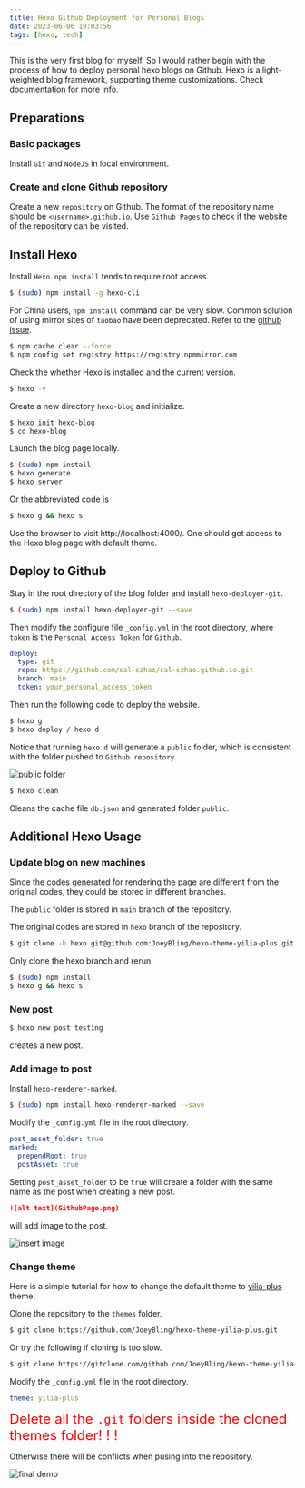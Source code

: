 ```yaml
---
title: Hexo Github Deployment for Personal Blogs
date: 2023-06-06 10:03:56
tags: [hexo, tech]
---
```


This is the very first blog for myself. So I would rather begin with the process of how to deploy personal hexo blogs on Github. Hexo is a light-weighted blog framework, supporting theme customizations. Check [documentation](https://hexo.io/docs/) for more info.

## Preparations

### Basic packages

Install `Git` and `NodeJS` in local environment.

### Create and clone Github repository
Create a new `repository` on Github. The format of the repository name should be `<username>.github.io`. Use `Github Pages` to check if the website of the repository can be visited.

## Install Hexo

Install `Hexo`. `npm install` tends to require root access.

``` bash
$ (sudo) npm install -g hexo-cli
```

For China users, `npm install` command can be very slow. Common solution of using mirror sites of `taobao` have been deprecated. Refer to the [github issue](https://github.com/npm/cli/issues/4876).

``` bash
$ npm cache clear --force
$ npm config set registry https://registry.npmmirror.com
```

Check the whether Hexo is installed and the current version.

``` bash
$ hexo -v
```

Create a new directory `hexo-blog` and initialize.

``` bash
$ hexo init hexo-blog
$ cd hexo-blog
```

Launch the blog page locally.

``` bash
$ (sudo) npm install
$ hexo generate
$ hexo server
```

Or the abbreviated code is

``` bash
$ hexo g && hexo s
```

Use the browser to visit http://localhost:4000/. One should get access to the Hexo blog page with default theme.


## Deploy to Github

Stay in the root directory of the blog folder and install `hexo-deployer-git`.

``` bash
$ (sudo) npm install hexo-deployer-git --save
```

Then modify the configure file `_config.yml` in the root directory, where `token` is the `Personal Access Token` for `Github`.

``` yaml
deploy:
  type: git
  repo: https://github.com/sal-szhao/sal-szhao.github.io.git
  branch: main
  token: your_personal_access_token
```

Then run the following code to deploy the website.

``` bash
$ hexo g
$ hexo deploy / hexo d
```

Notice that running `hexo d` will generate a `public` folder, which is consistent with the folder pushed to `Github repository`.

![public folder](public.png)

``` bash
$ hexo clean
```

Cleans the cache file `db.json` and generated folder `public`.

## Additional Hexo Usage

### Update blog on new machines

Since the codes generated for rendering the page are different from the original codes, they could be stored in different branches.

The `public` folder is stored in `main` branch of the repository.

The original codes are stored in `hexo` branch of the repository.

``` bash
$ git clone -b hexo git@github.com:JoeyBling/hexo-theme-yilia-plus.git
```

Only clone the hexo branch and rerun

``` bash
$ (sudo) npm install
$ hexo g && hexo s
```

### New post

``` bash
$ hexo new post testing
```
creates a new post.

### Add image to post

Install `hexo-renderer-marked`.

``` bash
$ (sudo) npm install hexo-renderer-marked --save
```

Modify the `_config.yml` file in the root directory.

``` yaml
post_asset_folder: true
marked:
  prependRoot: true
  postAsset: true
```

Setting `post_asset_folder` to be `true` will create a folder with the same name as the post when creating a new post.

``` markdown
![alt text](GithubPage.png)
```
will add image to the post.

![insert image](insertimage.png)

### Change theme

Here is a simple tutorial for how to change the default theme to [yilia-plus](https://github.com/JoeyBling/hexo-theme-yilia-plus) theme.

Clone the repository to the `themes` folder.

``` bash
$ git clone https://github.com/JoeyBling/hexo-theme-yilia-plus.git
```

Or try the following if cloning is too slow.

``` bash
$ git clone https://gitclone.com/github.com/JoeyBling/hexo-theme-yilia-plus.git
```

Modify the `_config.yml` file in the root directory.

``` yaml
theme: yilia-plus
```

<font color='red' size=5>Delete all the `.git` folders inside the cloned themes folder! ! !</font>

Otherwise there will be conflicts when pusing into the repository.

![final demo](finaldemo.png)
